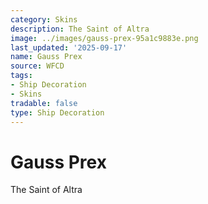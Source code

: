 ```yaml
---
category: Skins
description: The Saint of Altra
image: ../images/gauss-prex-95a1c9883e.png
last_updated: '2025-09-17'
name: Gauss Prex
source: WFCD
tags:
- Ship Decoration
- Skins
tradable: false
type: Ship Decoration
---
```


# Gauss Prex

The Saint of Altra

